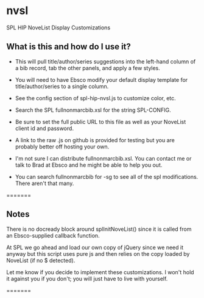 nvsl
====

SPL HIP NoveList Display Customizations


What is this and how do I use it?
-------------------------

* This will pull title/author/series suggestions into the
 left-hand column of a bib record, tab the other panels,
 and apply a few styles.

* You will need to have Ebsco modify your default display
 template for title/author/series to a single column. 

* See the config section of spl-hip-nvsl.js to customize color, etc.

* Search the SPL fullnonmarcbib.xsl for the string SPL-CONFIG.

* Be sure to set the full public URL to this file
 as well as your NoveList client id and password.

* A link to the raw .js on github is provided for testing but
 you are probably better off hosting your own.

* I'm not sure I can distribute fullnonmarcbib.xsl. You can contact me
 or talk to Brad at Ebsco and he might be able to help you out.

* You can search fullnonmarcbib for -sg to see all of the spl modifications.
There aren't that many.

=======

Notes 
-------------------------

There is no docready block around splInitNoveList() 
since it is called from an Ebsco-supplied callback function.

At SPL we go ahead and load our own copy of jQuery 
since we need it anyway but this script uses pure js 
and then relies on the copy loaded by NoveList (if no $ detected).

Let me know if you decide to implement these customizations.
I won't hold it against you if you don't; you will just have to live with yourself.

=======
